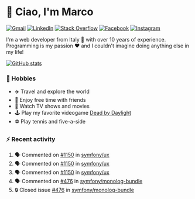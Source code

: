 # 👋 Ciao, I'm Marco

[![Gmail](https://img.shields.io/badge/Gmail-%23BB001B?style=flat-square&logo=gmail&logoColor=white)](mailto:gremo1982@gmail.com)
[![LinkedIn](https://img.shields.io/badge/LinkedIn-%230e76a8?style=flat-square&logo=linkedin)](https://www.linkedin.com/in/marco-polichetti)
[![Stack Overflow](https://img.shields.io/stackexchange/stackoverflow/r/220180?style=flat&logo=stackoverflow&label=Stack%20Overflow&color=%23F47F24)](https://stackoverflow.com/users/220180)
[![Facebook](https://img.shields.io/badge/-Facebook-%234267B2?style=flat-square&logo=facebook&logoColor=white)](https://www.facebook.com/marco.poliketti)
[![Instagram](https://img.shields.io/badge/-Instagram-%23C13584?style=flat-square&logo=instagram&logoColor=white)](https://www.instagram.com/marco.gremo)

I'm a web developer from Italy 🍕 with over 10 years of experience. Programming is my passion ❤️ and I couldn't imagine doing anything else in my life!

[![GitHub stats](https://github-readme-stats.vercel.app/api?username=gremo&show_icons=true&rank_icon=github&theme=transparent)](https://github.com/anuraghazra/github-readme-stats)

### 📅 Hobbies

- ✈️ Travel and explore the world
- 🍻 Enjoy free time with friends
- 🎥 Watch TV shows and movies
- 🕹️ Play my favorite videogame [Dead by Daylight](https://deadbydaylight.com)
- ⚽ Play tennis and five-a-side

### ⚡ Recent activity

<!--START_SECTION:activity-->
1. 🗣 Commented on [#1150](https://github.com/symfony/ux/issues/1150#issuecomment-2065916717) in [symfony/ux](https://github.com/symfony/ux)
2. 🗣 Commented on [#1150](https://github.com/symfony/ux/issues/1150#issuecomment-2063902231) in [symfony/ux](https://github.com/symfony/ux)
3. 🗣 Commented on [#1150](https://github.com/symfony/ux/issues/1150#issuecomment-2063688542) in [symfony/ux](https://github.com/symfony/ux)
4. 🗣 Commented on [#476](https://github.com/symfony/monolog-bundle/issues/476#issuecomment-2061511481) in [symfony/monolog-bundle](https://github.com/symfony/monolog-bundle)
5. 🔒 Closed issue [#476](https://github.com/symfony/monolog-bundle/issues/476) in [symfony/monolog-bundle](https://github.com/symfony/monolog-bundle)
<!--END_SECTION:activity-->
